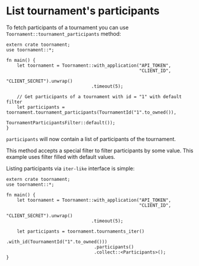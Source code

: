 # List tournament's participants

To fetch participants of a tournament you can use `Toornament::tournament_participants` method:

```rust,no_run
extern crate toornament;
use toornament::*;

fn main() {
    let toornament = Toornament::with_application("API_TOKEN",
                                                  "CLIENT_ID",
                                                  "CLIENT_SECRET").unwrap()
                                .timeout(5);

    // Get participants of a tournament with id = "1" with default filter
    let participants = toornament.tournament_participants(TournamentId("1".to_owned()),
                                                          TournamentParticipantsFilter::default());
}
```

`participants` will now contain a list of participants of the tournament.

This method accepts a special filter to filter participants by some value. This example uses filter
filled with default values.


Listing participants via `iter-like` interface is simple:

```rust,no_run
extern crate toornament;
use toornament::*;

fn main() {
    let toornament = Toornament::with_application("API_TOKEN",
                                                  "CLIENT_ID",
                                                  "CLIENT_SECRET").unwrap()
                                .timeout(5);

    let participants = toornament.tournaments_iter()
                                 .with_id(TournamentId("1".to_owned()))
                                 .participants()
                                 .collect::<Participants>();
}
```
